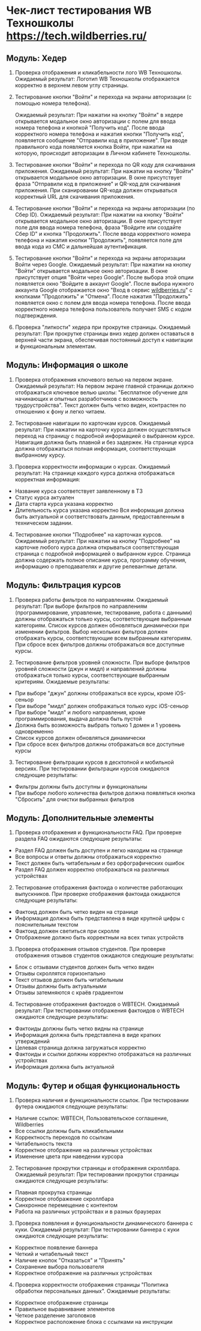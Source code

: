 # Чек-лист тестирования WB Техношколы https://tech.wildberries.ru/					

## Модуль: Хедер

1. Проверка отображения и кликабельности лого WB Техношколы.
   Ожидаемый результат: 
Логотип WB Техношколы отображается корректно в верхнем левом углу страницы.

2. Тестирование кнопки "Войти" и перехода на экраны авторизации (с помощью номера телефона).

   Ожидаемый результат: 
При нажатии на кнопку "Войти" в хедере открывается модальное окно авторизации с полем для ввода номера телефона и кнопкой "Получить код". 
После ввода корректного номера телефона и нажатия кнопки "Получить код", появляется сообщение "Отправили код в приложение". 
При вводе правильного кода появляется кнопка Войти, при нажатии на которую, происходит авторизации в Личном кабинете Техношколы.

3. Тестирование кнопки "Войти" и перехода по QR коду для скачивания приложения.
   Ожидаемый результат: При нажатии на кнопку "Войти" открывается модальное окно авторизации. 
В окне присутствует фраза "Отправили код в приложение" и QR-код для скачивания приложения. 
При сканировании QR-кода должен открываться корректный URL для скачивания приложения.

4. Тестирование кнопки "Войти" и перехода на экраны авторизации (по Сбер ID).
   Ожидаемый результат: 
При нажатии на кнопку "Войти" открывается модальное окно авторизации. 
В окне присутствует поле для ввода номера телефона, фраза "Войдите или создайте Сбер ID" и кнопка "Продолжить". 
После ввода корректного номера телефона и нажатия кнопки "Продолжить", появляется поле для ввода кода из СМС и дальнейшая аутентификация.

5. Тестирование кнопки "Войти" и перехода на экраны авторизации Войти через Google.
   Ожидаемый результат: 
При нажатии на кнопку "Войти" открывается модальное окно авторизации. 
В окне присутствует опция "Войти через Google". После выбора этой опции появляется окно "Войдите в аккаунт Google". 
После выбора нужного аккаунта Google отображается окно "Вход в сервис [wildberries.ru](http://wildberries.ru)" с кнопками "Продолжить" и "Отмена". 
После нажатия "Продолжить" появляется окно с полем для ввода номера телефона. 
После ввода корректного номера телефона пользователь получает SMS с кодом подтверждения.

6. Проверка "липкости" хедера при прокрутке страницы.
    Ожидаемый результат: 
При прокрутке страницы вниз хедер должен оставаться в верхней части экрана, обеспечивая постоянный доступ к навигации и функциональным элементам.

## Модуль: Информация о школе

1. Проверка отображения ключевого велью на первом экране.
   Ожидаемый результат: На первом экране главной страницы должно отображаться ключевое велью школы: "Бесплатное обучение для начинающих и опытных разработчиков с возможность трудоустройства". 
Текст должен быть четко виден, контрастен по отношению к фону и легко читаем.

2. Тестирование навигации по карточкам курсов.
   Ожидаемый результат: 
При нажатии на карточку курса должен осуществляться переход на страницу с подробной информацией о выбранном курсе. 
Навигация должна быть плавной и без задержек. 
На странице курса должна отображаться полная информация, соответствующая выбранному курсу.

3. Проверка корректности информации о курсах.
  Ожидаемый результат: 
На странице каждого курса должна отображаться корректная информация:
- Название курса соответствует заявленному в ТЗ
- Статус курса актуален
- Дата старта курса указана корректно
- Длительность курса указана корректно
Вся информация должна быть актуальной и соответствовать данным, предоставленным в техническом задании.
4. Тестирование кнопки "Подробнее" на карточках курсов.
  Ожидаемый результат: 
При нажатии на кнопку "Подробнее" на карточке любого курса должна открываться соответствующая страница с подробной информацией о выбранном курсе. 
Страница должна содержать полное описание курса, программу обучения, информацию о преподавателях и другие релевантные детали.

## Модуль: Фильтрация курсов

1. Проверка работы фильтров по направлениям.
  Ожидаемый результат: 
При выборе фильтров по направлениям (программирование, управление, тестирование, работа с данными) должны отображаться только курсы, соответствующие выбранным категориям. Список курсов должен обновляться динамически при изменении фильтров. 
Выбор нескольких фильтров должен отображать курсы, соответствующие всем выбранным категориям. 
При сбросе всех фильтров должны отображаться все доступные курсы.

2. Тестирование фильтров уровней сложности.
  При выборе фильтров уровней сложности (джун и мидл) и направлений должны отображаться только курсы, соответствующие выбранным критериям. 
Ожидаемые результаты:
- При выборе "джун" должны отображаться все курсы, кроме iOS-сеньор
- При выборе "мидл" должен отображаться только курс iOS-сеньор
- При выборе "мидл" и любого направления, кроме программирования, выдача должна быть пустой
- Должна быть возможность выбрать только 1 домен и 1 уровень одновременно
- Список курсов должен обновляться динамически
- При сбросе всех фильтров должны отображаться все доступные курсы

3. Тестирование фильтрации курсов в десктопной и мобильной версиях.
  При тестировании фильтрации курсов ожидаются следующие результаты:
- Фильтры должны быть доступны и функциональны
- При выборе любого количества фильтров должна появляться кнопка "Сбросить" для очистки выбранных фильтров

## Модуль: Дополнительные элементы

1. Проверка отображения и функциональности FAQ.
 При проверке раздела FAQ ожидаются следующие результаты:
- Раздел FAQ должен быть доступен и легко находим на странице
- Все вопросы и ответы должны отображаться корректно
- Текст должен быть читабельным и без орфографических ошибок
- Раздел FAQ должен корректно отображаться на различных устройствах

2. Тестирование отображения фактоида о количестве работающих выпускников.
  При проверке отображения фактоида ожидаются следующие результаты:
- Фактоид должен быть четко виден на странице
- Информация должна быть представлена в виде крупной цифры с пояснительным текстом
- Фактоид должен светиться при скролле
- Отображение должно быть корректным на всех типах устройств

3. Проверка отображения отзывов студентов.
  При проверке отображения отзывов студентов ожидаются следующие результаты:
- Блок с отзывами студентов должен быть четко виден
- Отзывы скроллятся горизонтально
- Текст отзывов должен быть читабельным
- Отзывы должны быть актуальными
- Отзывы затемняются с краёв градиентом

4. Тестирование отображения фактоидов о WBTECH.
  Ожидаемый результат: 
При тестировании отображения фактоидов о WBTECH ожидаются следующие результаты:
- Фактоиды должны быть четко видны на странице
- Информация должна быть представлена в виде кратких утверждений
- Целевая страница должна загружаться корректно
- Фактоиды и ссылки должны корректно отображаться на различных устройствах
- Информация должна быть актуальной

## Модуль: Футер и общая функциональность

1. Проверка наличия и функциональности ссылок.
  При тестировании футера ожидаются следующие результаты:
- Наличие ссылок: WBTECH, Пользовательское соглашение, Wildberries
- Все ссылки должны быть кликабельными
- Корректность переходов по ссылкам
- Читабельность текста
- Корректное отображение на различных устройствах
- Изменение цвета при наведении курсора

2. Тестирование прокрутки страницы и отображения скроллбара.
  Ожидаемый результат: 
При тестировании прокрутки страницы ожидаются следующие результаты:
- Плавная прокрутка страницы
- Корректное отображение скроллбара
- Синхронное перемещение с контентом
- Работа на различных устройствах и в разных браузерах

3. Проверка появления и функциональности динамического баннера с куки.
  Ожидаемый результат: 
При тестировании баннера с куки ожидаются следующие результаты:
- Корректное появление баннера
- Четкий и читабельный текст
- Наличие кнопок "Отказаться" и "Принять"
- Сохранение выбора пользователя
- Корректное отображение на различных устройствах

4. Проверка корректности отображения страницы "Политика обработки персональных данных".
  Ожидаемые результаты:
- Корректное отображение страницы
- Правильное выравнивание элементов
- Четкое разделение заголовков
- Корректное расположение блока с ссылками на инструкции
